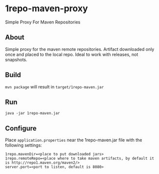 # 1repo-maven-proxy
Simple Proxy For Maven Repositories

## About
Simple proxy for the maven remote repositories. Artifact downloaded only once and placed to the local repo. Ideal to work with
releases, not snapshots.

## Build

`mvn package` will result in `target/1repo-maven.jar`

## Run

`java -jar 1repo-maven.jar`

## Configure

Place `application.properties` near the 1repo-maven.jar file with the following settings:

```
1repo.mavenDir=<place to put downloaded jars>
1repo.remoteRepo=<place where to take maven artifacts, by default it is http://repo1.maven.org/maven2/>
server.port=<port to listen, default is 8080>
```
